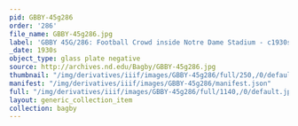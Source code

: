 ```yaml
---
pid: GBBY-45g286
order: '286'
file_name: GBBY-45g286.jpg
label: 'GBBY 45G/286: Football Crowd inside Notre Dame Stadium - c1930s'
_date: 1930s
object_type: glass plate negative
source: http://archives.nd.edu/Bagby/GBBY-45g286.jpg
thumbnail: "/img/derivatives/iiif/images/GBBY-45g286/full/250,/0/default.jpg"
manifest: "/img/derivatives/iiif/images/GBBY-45g286/manifest.json"
full: "/img/derivatives/iiif/images/GBBY-45g286/full/1140,/0/default.jpg"
layout: generic_collection_item
collection: bagby
---
```

